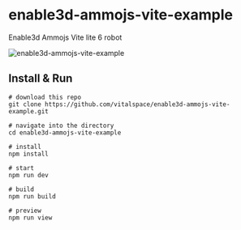 # enable3d-ammojs-vite-example
Enable3d Ammojs Vite lite 6 robot

![enable3d-ammojs-vite-example](https://github.com/vitalspace/enable3d-ammojs-vite-example/assets/29004070/52a8441b-9da5-4d81-83f3-93ef3d8e061b)

## Install & Run

```console
# download this repo
git clone https://github.com/vitalspace/enable3d-ammojs-vite-example.git

# navigate into the directory
cd enable3d-ammojs-vite-example

# install
npm install

# start
npm run dev

# build
npm run build

# preview
npm run view
```


